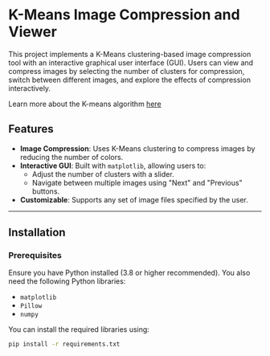 # K-Means Image Compression and Viewer

This project implements a K-Means clustering-based image compression tool with an interactive graphical user interface (GUI). Users can view and compress images by selecting the number of clusters for compression, switch between different images, and explore the effects of compression interactively.

Learn more about the K-means algorithm [here](https://www.geeksforgeeks.org/k-means-clustering-introduction/)

## Features
- **Image Compression**: Uses K-Means clustering to compress images by reducing the number of colors.
- **Interactive GUI**: Built with `matplotlib`, allowing users to:
  - Adjust the number of clusters with a slider.
  - Navigate between multiple images using "Next" and "Previous" buttons.
- **Customizable**: Supports any set of image files specified by the user.

---

## Installation

### Prerequisites
Ensure you have Python installed (3.8 or higher recommended). You also need the following Python libraries:
- `matplotlib`
- `Pillow`
- `numpy`

You can install the required libraries using:

```bash
pip install -r requirements.txt
